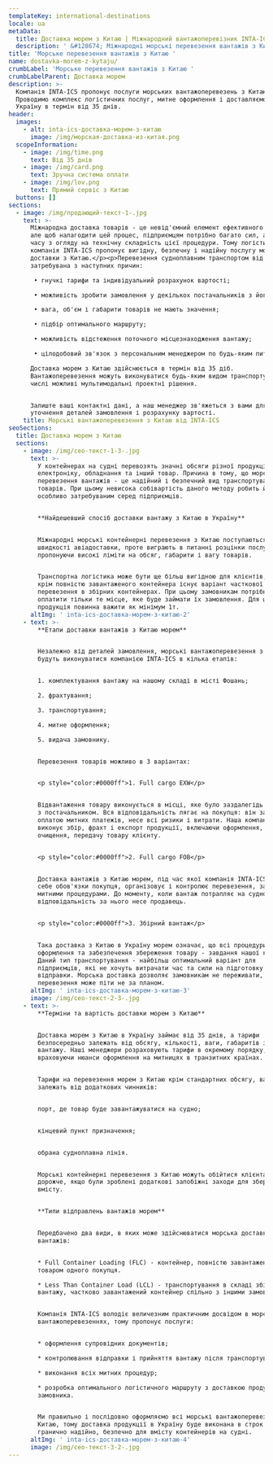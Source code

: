 ```yaml
---
templateKey: international-destinations
locale: ua
metaData:
  title: Доставка морем з Китаю | Міжнародний вантажоперевізник INTA-ICS
  description: ' &#128674; Міжнародні морські перевезення вантажів з Китаю &#128073; Вигідні тарифи &#9989; LCL, FCL. Повний комплекс супровідних послуг, митне оформлення &#9989; Контроль та звітність 24/7 - Телефонуйте &#9742; 068 5555 999'
title: 'Морське перевезення вантажів з Китаю '
name: dostavka-morem-z-kytaju/
crumbLabel: 'Морське перевезення вантажів з Китаю '
crumbLabelParent: Доставка морем
description: >-
  Компанія INTA-ICS пропонує послуги морських вантажоперевезень з Китаю.
  Проводимо комплекс логістичних послуг, митне оформлення і доставляємо вантаж в
  Україну в термін від 35 днів.
header:
  images:
    - alt: inta-ics-доставка-морем-з-китаю
      image: /img/морская-доставка-из-китая.png
  scopeInformation:
    - image: /img/time.png
      text: Від 35 днів
    - image: /img/card.png
      text: Зручна система оплати
    - image: /img/lov.png
      text: Прямий сервіс з Китаю
  buttons: []
sections:
  - image: /img/продающий-текст-1-.jpg
    text: >-
      Міжнародна доставка товарів - це невід'ємний елемент ефективного бізнесу,
      але щоб налагодити цей процес, підприємцям потрібно багато сил, а головне,
      часу з огляду на технічну складність цієї процедури. Тому логістична
      компанія INTA-ICS пропонує вигідну, безпечну і надійну послугу морської
      доставки з Китаю.</p><p>Перевезення судноплавним транспортом від INTA-ICS
      затребувана з наступних причин:

       • гнучкі тарифи та індивідуальний розрахунок вартості;

       • можливість зробити замовлення у декількох постачальників з його подальшою консолідацією на складі; 

       • вага, об'єм і габарити товарів не мають значення; 

       • підбір оптимального маршруту; 

       • можливість відстеження поточного місцезнаходження вантажу; 

       • цілодобовий зв'язок з персональним менеджером по будь-яким питанням. 

      Доставка морем з Китаю здійснюється в термін від 35 діб.
      Вантажоперевезення можуть виконуватися будь-яким видом транспорту, в тому
      числі можливі мультимодальні проектні рішення.


      Залиште ваші контактні дані, а наш менеджер зв'яжеться з вами для
      уточнення деталей замовлення і розрахунку вартості.
    title: Морські вантажоперевезення з Китаю від INTA-ICS
seoSections:
  title: Доставка морем з Китаю
  sections:
    - image: /img/сео-текст-1-3-.jpg
      text: >-
        У контейнерах на судні перевозять значні обсяги різної продукції: одяг,
        електроніку, обладнання та інший товар. Причина в тому, що морські
        перевезення вантажів - це надійний і безпечний вид транспортування
        товарів. При цьому невисока собівартість даного методу робить його
        особливо затребуваним серед підприємців.


        **Найдешевший спосіб доставки вантажу з Китаю в Україну**


        Міжнародні морські контейнерні перевезення з Китаю поступаються в
        швидкості авіадоставки, проте виграють в питанні розцінки послуги,
        пропонуючи високі ліміти на обсяг, габарити і вагу товарів.


        Транспортна логістика може бути ще більш вигідною для клієнтів, так як
        крім повністю завантаженого контейнера існує варіант часткової
        перевезення в збірних контейнерах. При цьому замовникам потрібно
        оплатити тільки те місце, яке буде займати їх замовлення. Для цього
        продукція повинна важити як мінімум 1т.
      altImg: ' inta-ics-доставка-морем-з-китаю-2'
    - text: >-
        **Етапи доставки вантажів з Китаю морем**


        Незалежно від деталей замовлення, морські вантажоперевезення з Китаю
        будуть виконуватися компанією INTA-ICS в кілька етапів:


        1. комплектування вантажу на нашому складі в місті Фошань;

        2. фрахтування;

        3. транспортування;

        4. митне оформлення;

        5. видача замовнику.


        Перевезення товарів можливо в 3 варіантах:


        <p style="color:#0000ff">1. Full cargo EXW</p>


        Відвантаження товару виконується в місці, яке було заздалегідь домовлено
        з постачальником. Вся відповідальність лягає на покупця: він займається
        оплатою митних платежів, несе всі ризики і витрати. Наша компанія
        виконує збір, фрахт і експорт продукції, включаючи оформлення, митне
        очищення, передачу товару клієнту.


        <p style="color:#0000ff">2. Full cargo FOB</p>


        Доставка вантажів з Китаю морем, під час якої компанія INTA-ICS бере на
        себе обов'язки покупця, організовує і контролює перевезення, займається
        митними процедурами. До моменту, коли вантаж потрапляє на судно,
        відповідальність за нього несе продавець.


        <p style="color:#0000ff">3. Збірний вантаж</p>


        Така доставка з Китаю в Україну морем означає, що всі процедури з
        оформлення та забезпечення збереження товару - завдання нашої компанії.
        Даний тип транспортування - найбільш оптимальний варіант для
        підприємців, які не хочуть витрачати час та сили на підготовку партії до
        відправки. Морська доставка дозволяє замовникам не переживати, що
        перевезення може піти не за планом.
      altImg: ' inta-ics-доставка-морем-з-китаю-3'
      image: /img/сео-текст-2-3-.jpg
    - text: >-
        **Терміни та вартість доставки морем з Китаю**


        Доставка морем з Китаю в Україну займає від 35 днів, а тарифи
        безпосередньо залежать від обсягу, кількості, ваги, габаритів і цінності
        вантажу. Наші менеджери розраховують тарифи в окремому порядку,
        враховуючи нюанси оформлення на митницях в транзитних країнах.


        Тарифи на перевезення морем з Китаю крім стандартних обсягу, ваги, також
        залежать від додаткових чинників:


        порт, де товар буде завантажуватися на судно;


        кінцевий пункт призначення;


        обрана судноплавна лінія.


        Морські контейнерні перевезення з Китаю можуть обійтися клієнтам
        дорожче, якщо були зроблені додаткові запобіжні заходи для збереження
        вмісту.


        **Типи відправлень вантажів морем**


        Передбачено два види, в яких може здійснюватися морська доставка
        вантажів:


        * Full Container Loading (FLC) - контейнер, повністю завантажений
        товаром одного покупця.

        * Less Than Container Load (LCL) - транспортування в складі збірного
        вантажу, частково завантажений контейнер спільно з іншими замовниками.


        Компанія INTA-ICS володіє величезним практичним досвідом в морських
        вантажоперевезеннях, тому пропонує послуги:


        * оформлення супровідних документів;

        * контролювання відправки і прийняття вантажу після транспортування;

        * виконання всіх митних процедур;

        * розробка оптимального логістичного маршруту з доставкою продукції до
        замовника.


        Ми правильно і послідовно оформляємо всі морські вантажоперевезення з
        Китаю, тому доставка продукції в Україну буде виконана в строк і
        гранично надійно, безпечно для вмісту контейнерів на судні.
      altImg: ' inta-ics-доставка-морем-з-китаю-4'
      image: /img/сео-текст-3-2-.jpg
---
```

